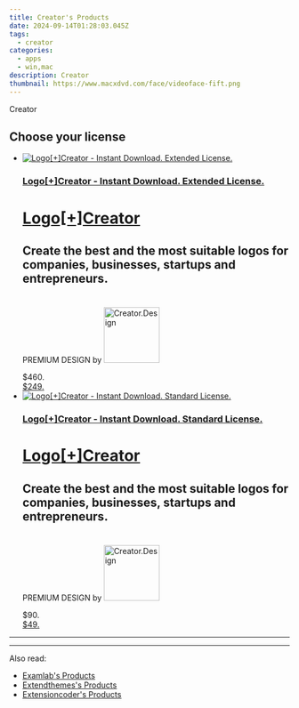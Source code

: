 ```yaml
---
title: Creator's Products
date: 2024-09-14T01:28:03.045Z
tags: 
  - creator
categories: 
  - apps
  - win,mac
description: Creator
thumbnail: https://www.macxdvd.com/face/videoface-fift.png
---
```


Creator

<!--__INIT__BEGIN__TAG__PRODUCTS__LIST__-->
<!--__INIT__END__TAG__PRODUCTS__LIST__-->

<!--__INIT__BEGIN__TAG__FEED_PRODUCTS__LIST__-->
## Choose your license

<div class="home-content-container">
  <ul class="home-article-list">
    <li class="home-article-item flex flex-row feedProduct">
      <div class="basis-1/3 lg:basis-1/4 xl:basis-1/5 relative flex justify-center items-center overflow-hidden">
                <a href="https://secure.2checkout.com/order/cart.php?PRODS=4558229&amp;QTY=1&amp;AFFILIATE=108875" class="w-24 h-24 md:w-28 md:h-28 lg:w-32 lg:h-32 xl:w-42 xl:h-42 max-w-24 max-h-24 md:max-w-28 md:max-h-28 lg:max-w-32 lg:max-h-32 xl:max-w-42 xl:max-h-42 -pt-2">
          <img src="https://thmb.techidaily.com/056b5dc5bf38553fc5e62980ac558058cdfef6fae043dca04e140a16eeec969f.jpg" alt="Logo[+]Creator - Instant Download. Extended License. " class="relative w-full h-full rounded-full object-cover dark:brightness-75 -mt-4 p-4">
        </a>
              </div>
      <div class="flex flex-col gap-5 px-7 pb-7 basis-2/3 lg:basis-3/4 xl:basis-4/5  pt-5">
        <h3 class="home-article-title"><a href="https://secure.2checkout.com/order/cart.php?PRODS=4558229&amp;QTY=1&amp;AFFILIATE=108875">Logo[+]Creator - Instant Download. Extended License. </a></h3>
        <div class="home-article-content markdown-body">
                  <html><head></head><body><div class="col-lg-12 col-md-12 col-sm-12 col-xs-12">
	<h1>
		<a href="https://creator.design/logo.creator/" target="_blank">Logo[+]Creator</a></h1>
	<h2>
		Create the best and the most suitable logos for<br>
		companies, businesses, startups and entrepreneurs.</h2>
	<p style=" padding-top:22px;">
		<font class="label-primary white-txt">PREMIUM DESIGN </font> by <a href="https://creator.design/"><img alt="Creator.Design" src="https://creator.design/images/logo/creator.design.logo4text.svg" title="Creator.Design" width="100px"></a></p>
</div></body></html>                </div>
        <div class="flex flex-row feedProduct-Price">
          <div class="feedProduct-Price--Old">
            <span class="feedProduct-Price--Currency">$</span>460<span class="feedProduct-Price--Cents">.</span>
          </div>
          <div class="">
            <a href="https://secure.2checkout.com/order/cart.php?PRODS=4558229&amp;QTY=1&amp;AFFILIATE=108875">
            <span class="feedProduct-Price--Currency">$</span>249<span class="feedProduct-Price--Cents">.</span>
            </a>
          </div>
        </div>
      </div>
    </li>
    <li class="home-article-item flex flex-row feedProduct">
      <div class="basis-1/3 lg:basis-1/4 xl:basis-1/5 relative flex justify-center items-center overflow-hidden">
                <a href="https://secure.2checkout.com/order/cart.php?PRODS=4558232&amp;QTY=1&amp;AFFILIATE=108875" class="w-24 h-24 md:w-28 md:h-28 lg:w-32 lg:h-32 xl:w-42 xl:h-42 max-w-24 max-h-24 md:max-w-28 md:max-h-28 lg:max-w-32 lg:max-h-32 xl:max-w-42 xl:max-h-42 -pt-2">
          <img src="https://secure.2checkout.com/images/merchant/73efcfe5fedd98e5b1008f456d2a8197/products/logo.creator.title.main.png" alt="Logo[+]Creator - Instant Download. Standard License." class="relative w-full h-full rounded-full object-cover dark:brightness-75 -mt-4 p-4">
        </a>
              </div>
      <div class="flex flex-col gap-5 px-7 pb-7 basis-2/3 lg:basis-3/4 xl:basis-4/5  pt-5">
        <h3 class="home-article-title"><a href="https://secure.2checkout.com/order/cart.php?PRODS=4558232&amp;QTY=1&amp;AFFILIATE=108875">Logo[+]Creator - Instant Download. Standard License.</a></h3>
        <div class="home-article-content markdown-body">
                  <html><head></head><body><div class="col-lg-12 col-md-12 col-sm-12 col-xs-12">
	<h1>
		<a href="https://creator.design/logo.creator/" target="_blank">Logo[+]Creator</a></h1>
	<h2>
		Create the best and the most suitable logos for<br>
		companies, businesses, startups and entrepreneurs.</h2>
	<p style=" padding-top:22px;">
		<font class="label-primary white-txt">PREMIUM DESIGN </font> by <a href="https://creator.design/"><img alt="Creator.Design" src="https://creator.design/images/logo/creator.design.logo4text.svg" title="Creator.Design" width="100px"></a></p>
</div></body></html>                </div>
        <div class="flex flex-row feedProduct-Price">
          <div class="feedProduct-Price--Old">
            <span class="feedProduct-Price--Currency">$</span>90<span class="feedProduct-Price--Cents">.</span>
          </div>
          <div class="">
            <a href="https://secure.2checkout.com/order/cart.php?PRODS=4558232&amp;QTY=1&amp;AFFILIATE=108875">
            <span class="feedProduct-Price--Currency">$</span>49<span class="feedProduct-Price--Cents">.</span>
            </a>
          </div>
        </div>
      </div>
    </li>
  </ul>
</div>

<hr><!--__INIT__END__TAG__FEED_PRODUCTS__LIST__-->

<hr>

<ins class="adsbygoogle"
      style="display:block"
      data-ad-client="ca-pub-7571918770474297"
      data-ad-slot="8358498916"
      data-ad-format="auto"
      data-full-width-responsive="true"></ins>

<span class="atpl-alsoreadstyle">Also read:</span>
<div><ul>
<li><a href="https://tools.techidaily.com/examlab/products/"><u>Examlab's Products</u></a></li>
<li><a href="https://tools.techidaily.com/extendthemes/products/"><u>Extendthemes's Products</u></a></li>
<li><a href="https://tools.techidaily.com/extensioncoder/products/"><u>Extensioncoder's Products</u></a></li>
</ul></div>

